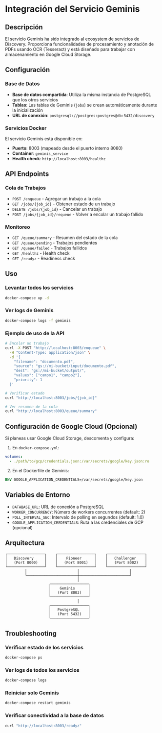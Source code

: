 # Integración del Servicio Geminis

## Descripción
El servicio Geminis ha sido integrado al ecosystem de servicios de Discovery. Proporciona funcionalidades de procesamiento y anotación de PDFs usando OCR (Tesseract) y está diseñado para trabajar con almacenamiento en Google Cloud Storage.

## Configuración

### Base de Datos
- **Base de datos compartida**: Utiliza la misma instancia de PostgreSQL que los otros servicios
- **Tablas**: Las tablas de Geminis (`jobs`) se crean automáticamente durante la inicialización
- **URL de conexión**: `postgresql://postgres:postgres@db:5432/discovery`

### Servicios Docker

El servicio Geminis está disponible en:
- **Puerto**: 8003 (mapeado desde el puerto interno 8080)
- **Container**: `geminis_service`
- **Health check**: `http://localhost:8003/healthz`

## API Endpoints

### Cola de Trabajos
- `POST /enqueue` - Agregar un trabajo a la cola
- `GET /jobs/{job_id}` - Obtener estado de un trabajo
- `DELETE /jobs/{job_id}` - Cancelar un trabajo
- `POST /jobs/{job_id}/requeue` - Volver a encolar un trabajo fallido

### Monitoreo
- `GET /queue/summary` - Resumen del estado de la cola
- `GET /queue/pending` - Trabajos pendientes
- `GET /queue/failed` - Trabajos fallidos
- `GET /healthz` - Health check
- `GET /readyz` - Readiness check

## Uso

### Levantar todos los servicios
```bash
docker-compose up -d
```

### Ver logs de Geminis
```bash
docker-compose logs -f geminis
```

### Ejemplo de uso de la API
```bash
# Encolar un trabajo
curl -X POST "http://localhost:8003/enqueue" \
  -H "Content-Type: application/json" \
  -d '{
    "filename": "documento.pdf",
    "source": "gs://mi-bucket/input/documento.pdf",
    "dest": "gs://mi-bucket/output/",
    "values": ["campo1", "campo2"],
    "priority": 1
  }'

# Verificar estado
curl "http://localhost:8003/jobs/{job_id}"

# Ver resumen de la cola
curl "http://localhost:8003/queue/summary"
```

## Configuración de Google Cloud (Opcional)

Si planeas usar Google Cloud Storage, descomenta y configura:

1. En `docker-compose.yml`:
```yaml
volumes:
  - ./path/to/gcp/credentials.json:/var/secrets/google/key.json:ro
```

2. En el Dockerfile de Geminis:
```dockerfile
ENV GOOGLE_APPLICATION_CREDENTIALS=/var/secrets/google/key.json
```

## Variables de Entorno

- `DATABASE_URL`: URL de conexión a PostgreSQL
- `WORKER_CONCURRENCY`: Número de workers concurrentes (default: 2)
- `POLL_INTERVAL_SEC`: Intervalo de polling en segundos (default: 1.0)
- `GOOGLE_APPLICATION_CREDENTIALS`: Ruta a las credenciales de GCP (opcional)

## Arquitectura

```
┌─────────────────┐    ┌─────────────────┐    ┌─────────────────┐
│   Discovery     │    │    Pioneer      │    │   Challenger    │
│   (Port 8000)   │    │   (Port 8001)   │    │   (Port 8002)   │
└─────────────────┘    └─────────────────┘    └─────────────────┘
         │                       │                       │
         └───────────────────────┼───────────────────────┘
                                 │
                    ┌─────────────────┐
                    │    Geminis      │
                    │   (Port 8003)   │
                    └─────────────────┘
                                 │
                    ┌─────────────────┐
                    │   PostgreSQL    │
                    │   (Port 5432)   │
                    └─────────────────┘
```

## Troubleshooting

### Verificar estado de los servicios
```bash
docker-compose ps
```

### Ver logs de todos los servicios
```bash
docker-compose logs
```

### Reiniciar solo Geminis
```bash
docker-compose restart geminis
```

### Verificar conectividad a la base de datos
```bash
curl "http://localhost:8003/readyz"
```
